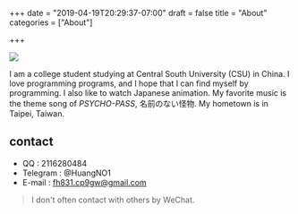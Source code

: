 +++
date = "2019-04-19T20:29:37-07:00"
draft = false
title = "About"
categories = ["About"]

+++

![](https://i.loli.net/2019/04/21/5cbc8b63098ca.jpg)

I am a college student studying at Central South University (CSU) in China. 
I love programming programs, and I hope that I can find myself by programming. I also like to watch Japanese animation. 
My favorite music is the theme song of *PSYCHO-PASS*, 名前のない怪物. My hometown is in Taipei, Taiwan.

## contact

- QQ : 2116280484
- Telegram : @HuangNO1
- E-mail : fh831.cp9gw@gmail.com


> I don't often contact with others by WeChat.
